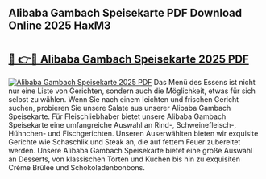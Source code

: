 ## Alibaba Gambach Speisekarte PDF Download Online 2025 HaxM3

# <h2><a href="http://gcaab6.nevu.top/?p=Alibaba+Gambach+Speisekarte">🔗 👉🔴 Alibaba Gambach Speisekarte 2025 PDF</a></h2>

[![Alibaba Gambach Speisekarte 2025 PDF](https://i.imgur.com/dBaPXMq.png)](http://gcaab6.nevu.top/?p=Alibaba+Gambach+Speisekarte)
Das Menü des Essens ist nicht nur eine Liste von Gerichten, sondern auch die Möglichkeit, etwas für sich selbst zu wählen. Wenn Sie nach einem leichten und frischen Gericht suchen, probieren Sie unsere Salate aus unserer Alibaba Gambach Speisekarte. Für Fleischliebhaber bietet unsere Alibaba Gambach Speisekarte eine umfangreiche Auswahl an Rind-, Schweinefleisch-, Hühnchen- und Fischgerichten. Unseren Auserwählten bieten wir exquisite Gerichte wie Schaschlik und Steak an, die auf fettem Feuer zubereitet werden. Unsere Alibaba Gambach Speisekarte bietet eine große Auswahl an Desserts, von klassischen Torten und Kuchen bis hin zu exquisiten Crème Brûlée und Schokoladenbonbons.
